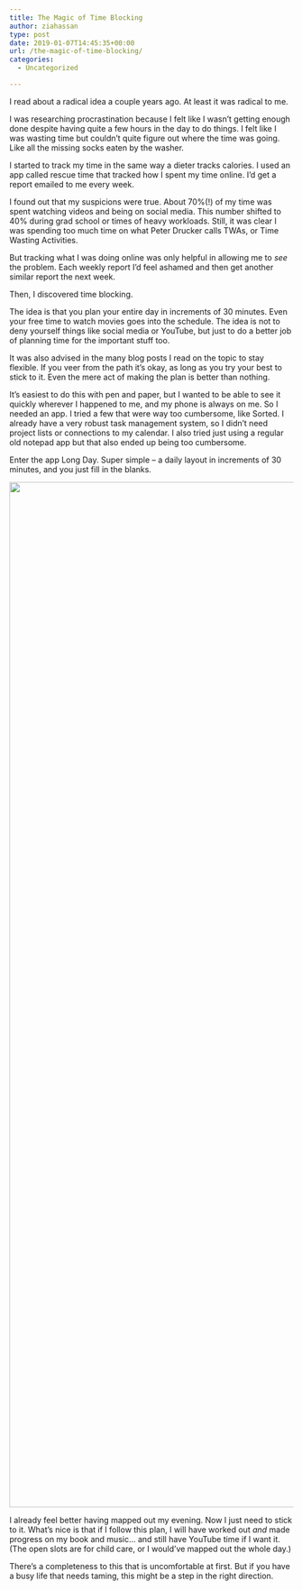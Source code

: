 ```yaml
---
title: The Magic of Time Blocking
author: ziahassan
type: post
date: 2019-01-07T14:45:35+00:00
url: /the-magic-of-time-blocking/
categories:
  - Uncategorized

---
```

I read about a radical idea a couple years ago. At least it was radical to me.

I was researching procrastination because I felt like I wasn&#8217;t getting enough done despite having quite a few hours in the day to do things. I felt like I was wasting time but couldn&#8217;t quite figure out where the time was going. Like all the missing socks eaten by the washer.

I started to track my time in the same way a dieter tracks calories. I used an app called rescue time that tracked how I spent my time online. I&#8217;d get a report emailed to me every week.

I found out that my suspicions were true. About 70%(!) of my time was spent watching videos and being on social media. This number shifted to 40% during grad school or times of heavy workloads. Still, it was clear I was spending too much time on what Peter Drucker calls TWAs, or Time Wasting Activities.

But tracking what I was doing online was only helpful in allowing me to _see_ the problem. Each weekly report I&#8217;d feel ashamed and then get another similar report the next week.

Then, I discovered time blocking.

The idea is that you plan your entire day in increments of 30 minutes. Even your free time to watch movies goes into the schedule. The idea is not to deny yourself things like social media or YouTube, but just to do a better job of planning time for the important stuff too.

It was also advised in the many blog posts I read on the topic to stay flexible. If you veer from the path it&#8217;s okay, as long as you try your best to stick to it. Even the mere act of making the plan is better than nothing.

It&#8217;s easiest to do this with pen and paper, but I wanted to be able to see it quickly wherever I happened to me, and my phone is always on me. So I needed an app. I tried a few that were way too cumbersome, like Sorted. I already have a very robust task management system, so I didn&#8217;t need project lists or connections to my calendar. I also tried just using a regular old notepad app but that also ended up being too cumbersome.

Enter the app Long Day. Super simple &#8211; a daily layout in increments of 30 minutes, and you just fill in the blanks.

<img decoding="async" loading="lazy" src="https://i0.wp.com/www.ziahassan.com/daily/wp-content/uploads/2019/01/CA1541AB-FD3A-42B0-9DB9-018FB1232403.jpeg?resize=1125%2C1820" class="alignnone size-full wp-image-585" height="1820" width="1125" srcset="https://i0.wp.com/www.ziahassan.com/daily/wp-content/uploads/2019/01/CA1541AB-FD3A-42B0-9DB9-018FB1232403.jpeg?w=1125 1125w, https://i0.wp.com/www.ziahassan.com/daily/wp-content/uploads/2019/01/CA1541AB-FD3A-42B0-9DB9-018FB1232403.jpeg?resize=185%2C300 185w, https://i0.wp.com/www.ziahassan.com/daily/wp-content/uploads/2019/01/CA1541AB-FD3A-42B0-9DB9-018FB1232403.jpeg?resize=768%2C1242 768w, https://i0.wp.com/www.ziahassan.com/daily/wp-content/uploads/2019/01/CA1541AB-FD3A-42B0-9DB9-018FB1232403.jpeg?resize=633%2C1024 633w" sizes="(max-width: 1000px) 100vw, 1000px" data-recalc-dims="1" /> 

I already feel better having mapped out my evening. Now I just need to stick to it. What&#8217;s nice is that if I follow this plan, I will have worked out _and_ made progress on my book and music&#8230; and still have YouTube time if I want it. (The open slots are for child care, or I would&#8217;ve mapped out the whole day.)

There&#8217;s a completeness to this that is uncomfortable at first. But if you have a busy life that needs taming, this might be a step in the right direction.